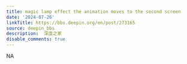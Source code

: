 ```yaml
---
title: magic lamp effect the animation moves to the second screen
date: '2024-07-26'
linkTitle: https://bbs.deepin.org/en/post/273165
source: deepin_bbs
description:  深度之家 
disable_comments: true
---
```

NA
